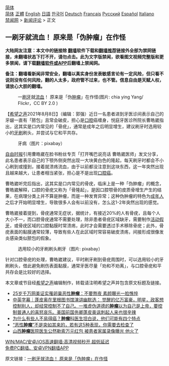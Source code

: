  <!-- 面包屑导航 --> <div class="breadcrumb"><!-- GTranslate: https://gtranslate.io/ -->  <div class="switcher notranslate">  <div class="selected">  <a href="#" onclick="return false;"> 简体</a>  </div>  <div class="option">  <a href="https://www.bannedbook.org" onclick="doGTranslate('zh-CN|zh-CN');jQuery('div.switcher div.selected a').html(jQuery(this).html());return false;" title="简体中文" class="nturl selected"> 简体</a>  <a href="https://www.bannedbook.org/zh-tw/" onclick="doGTranslate('zh-CN|zh-TW');jQuery('div.switcher div.selected a').html(jQuery(this).html());return false;" title="繁體中文" class="nturl"> 正體</a>  <a href="https://www.bannedbook.org/en/" onclick="doGTranslate('zh-CN|en');jQuery('div.switcher div.selected a').html(jQuery(this).html());return false;" title="English" class="nturl"> English</a>  <a href="https://www.bannedbook.org/ja/" onclick="doGTranslate('zh-CN|ja');jQuery('div.switcher div.selected a').html(jQuery(this).html());return false;" title="日本語" class="nturl"> 日語</a>  <a href="https://www.bannedbook.org/ko/" onclick="doGTranslate('zh-CN|ko');jQuery('div.switcher div.selected a').html(jQuery(this).html());return false;" title="한국어" class="nturl"> 한국어</a>  <a href="https://www.bannedbook.org/de/" onclick="doGTranslate('zh-CN|de');jQuery('div.switcher div.selected a').html(jQuery(this).html());return false;" title="Deutsch" class="nturl"> Deutsch</a>  <a href="https://www.bannedbook.org/fr/" onclick="doGTranslate('zh-CN|fr');jQuery('div.switcher div.selected a').html(jQuery(this).html());return false;" title="Français" class="nturl"> Français</a>  <a href="https://www.bannedbook.org/ru/" onclick="doGTranslate('zh-CN|ru');jQuery('div.switcher div.selected a').html(jQuery(this).html());return false;" title="Русский" class="nturl"> Русский</a>  <a href="https://www.bannedbook.org/es/" onclick="doGTranslate('zh-CN|es');jQuery('div.switcher div.selected a').html(jQuery(this).html());return false;" title="Español" class="nturl"> Español</a>  <a href="https://www.bannedbook.org/it/" onclick="doGTranslate('zh-CN|it');jQuery('div.switcher div.selected a').html(jQuery(this).html());return false;" title="Italiano" class="nturl"> Italiano</a>  </div>  </div>      <div class='breadcrumb-sub'><!-- Breadcrumb NavXT 6.3.0 --> <a href="https://www.bannedbook.org/" class="home">禁闻网</a> &gt; <a href="https://www.bannedbook.org/bnews/comments/" class="category">新闻评论</a> &gt; 正文</div></div><h2>一刷牙就流血！ 原来是「伪肿瘤」在作怪</h2> <p class="notice"><b>大陆网友注意：本文中的链接除 <a href="https://github.com/bannedbook/fanqiang" >翻墙</a>软件下载和<a href="https://github.com/killgcd/justmysocks/blob/master/README.md">翻墙推荐</a>链接外全部为禁网链接，未翻墙状态下打不开，请勿点击。此为文字版禁闻，欲看图文视频完整版和更多禁闻，请下载<a href="https://github.com/bannedbook/fanqiang">翻墙软件或APP</a>后翻墙上禁闻网。</p><p>备注：翻墙看新闻非常安全，翻墙以真实身份发表敏感言论有一定风险，但只看不说则没有任何风险，翻的人太多，政府管不过来，也不管。信息自由是天赋人权，请放心大胆的翻墙。</b></p>  <div class="entry"> <figure><figcaption>一<a href="https://www.bannedbook.org/bnews/tag/%E5%88%B7%E7%89%99/" class="st_tag internal_tag" rel="tag" title="标签 刷牙 下的日志">刷牙</a>就<a href="https://www.bannedbook.org/bnews/tag/%E6%B5%81%E8%A1%80/" class="st_tag internal_tag" rel="tag" title="标签 流血 下的日志">流血</a>！ 原来是「伪<a href="https://www.bannedbook.org/bnews/tag/%e8%82%bf%e7%98%a4/" class="st_tag internal_tag" rel="tag" title="标签 肿瘤 下的日志">肿瘤</a>」在作怪(图片: chia ying Yang/ Flickr，CC BY 2.0 )</figcaption></figure> <p>【<span class='wp_keywordlink_affiliate'><a href="https://www.soundofhope.org" title="希望之声" target="_blank">希望之声</a></span>2021年8月8日】（编辑：郭强）近日一名患者进到牙医诊间表示自己的牙龈一直有「脓包」且常会破皮，担心是<a href="https://www.bannedbook.org/bnews/tag/%E5%8F%A3%E8%85%94/" class="st_tag internal_tag" rel="tag" title="标签 口腔 下的日志">口腔</a>癌缠身，悦庭牙医诊所院长曹皓崴指出，这其实是口内常见的「骨疣」，通常是成年之后明显增生，建议刷牙时选用较小的<span class='wp_keywordlink'><a href="https://www.bannedbook.org/forum2/topic2874.html" title="杜斌《牙刷》" target="_blank">牙刷</a></span>刷头，并尝试与它和平共存。</p> <figure><figcaption>牙病（图片：pixabay）</figcaption></figure> <p><a href="https://www.bannedbook.org/bnews/tag/%e8%87%aa%e7%94%b1%e6%97%b6%e6%8a%a5/" class="st_tag internal_tag" rel="tag" title="标签 自由时报 下的日志">自由时报</a>引用曹皓崴在脸书粉丝专页「打开嘴巴说亮话 曹皓崴医师」发文分享，此名患者表示自己的下颚外侧突然出现一大块黄白色的隆起，每天刷牙时都会不小心刷到或撞到，接着就溃疡流血，由于以前都没注意到这块东西，这一年突然出现且越来越大，让患者相当紧张，担心是不是出现<a href="https://www.bannedbook.org/bnews/tag/%E5%8F%A3%E8%85%94%E7%99%8C/" class="st_tag internal_tag" rel="tag" title="标签 口腔癌 下的日志">口腔癌</a>。</p>  <p>曹皓崴听完后指出，这其实是口内常见的骨疣，临床上是一种「伪肿瘤」的概念，曹皓崴解释，口腔的骨疣又称为「骨隆起」，是因口腔颚骨的皮质骨增生产生的结果，在病理分类上并不算是肿瘤，而是一种发育异常；这种伪肿瘤的特色为<a href="https://www.bannedbook.org/bnews/tag/%E6%88%90%E5%B9%B4%E4%BA%BA/" class="st_tag internal_tag" rel="tag" title="标签 成年人 下的日志">成年人</a>之后才开始明显增生，导致很多人会有以前没有，怎么这1-2年突然出现的感觉。</p> <p>曹皓崴接着提到，骨疣通常无症状，据统计，有接近20%的人有骨疣，且每个人大小不一，而口腔骨疣通常不需要处理，除非患者骨疣区域缺牙，需要制作<a href="https://www.bannedbook.org/bnews/tag/%E6%B4%BB%E5%8A%A8%E5%81%87%E7%89%99/" class="st_tag internal_tag" rel="tag" title="标签 活动假牙 下的日志">活动假牙</a>，或骨疣区域的口腔黏膜时常溃疡，此时才会需要透过手术移除骨疣；此外，骨疣表面的黏膜通常较薄，导致有些人在此区域时常容易破皮溃疡，间接形成很像发炎感染类似脓包的假象。</p>  <figure><figcaption>选用较小的牙刷刷头刷牙（图片: pixabay）</figcaption></figure> <p>针对口腔骨疣的处理，曹皓崴建议，平时刷牙刷到骨疣周围时，可以选用较小的牙刷刷头，借此避免刷伤表面黏膜，通常牙医尽量「劝和不劝离」，与口腔骨疣和平共存会是比较好的选择。</p> <p>本文章或节目经<a href="https://www.bannedbook.org/bnews/tag/%e5%b8%8c%e6%9c%9b%e4%b9%8b%e5%a3%b0/" class="st_tag internal_tag" rel="tag" title="标签 希望之声 下的日志">希望之声</a>编辑制作，转载请注明希望之声并包含原文标题及链接。 </p>  <ul class='op-related-articles' title='相关阅读'> <li><a href='https://www.bannedbook.org/bnews/yule/20210808/1602254.html' target='_blank'>25岁千万网美证实罹卵巢恶性<b>肿瘤</b>：不要熬夜 素颜曝光一脸憔悴</a></li> <li><a href='https://www.bannedbook.org/bnews/bannedvideo/20210730/1596801.html' target='_blank'>中英字幕｜蓬皮奥在里根图书馆演讲幽默选： 觉醒的亿万富豪，明星，政客想控制别人，却经常控制不了自己。一堆虚伪道德的<b>肿瘤</b>以为自己是上帝，要控制普通人的喜怒哀乐。美国前国务卿蓬皮奥讽刺起人来也很辛辣</a></li> <li><a href='https://www.bannedbook.org/bnews/health/20210729/1596366.html' target='_blank'>为什么有些人不易得癌？<b>肿瘤</b>科医生坦白说，他们可能有四个特点</a></li> <li><a href='https://www.bannedbook.org/bnews/health/20210720/1590468.html' target='_blank'>“恶性<b>肿瘤</b>”不是突如其来的，若有这5种表现，你需要去检查了</a></li> <li><a href='https://www.bannedbook.org/bnews/cnnews/20210719/1589732.html' target='_blank'>山西<b>肿瘤</b>医院医生公然勒索万元红包 被患者家属录像曝光 他火了</a></li> </ul> <p class="texttj"> <a href="https://github.com/bannedbook/fanqiang/wiki/V2ray%E6%9C%BA%E5%9C%BA" target="_blank">WIN/MAC/安卓/iOS高速翻墙:高清视频秒开,超低延迟</a><br/> <a href="https://github.com/bannedbook/fanqiang/wiki/%E7%A6%81%E9%97%BB%E7%BD%91%E5%AE%89%E5%8D%93%E7%BF%BB%E5%A2%99%E6%96%B0%E9%97%BBAPP" target="_blank">免费PC翻墙、安卓VPN翻墙APP</a></p><p>原文链接：<a class="src_link"  href="https://www.soundofhope.org/post/531926" target="_blank">一刷牙就流血！ 原来是「伪肿瘤」在作怪</a></p> <a name='sharetosocial'></a>  <div style="margin-bottom:5px;padding-bottom:5px;clear:both"> <div id="archive-pix-1" class="banner-ads"> <!-- AuctionX Display platform tag START --> <div id="26318x728x90x621x_ADSLOT2" clicktrack="%%CLICK_URL_ESC%%"></div> <!-- AuctionX Display platform tag END --> </div> <div id="archive-pix-2" class="banner-ads"> <!-- AuctionX Display platform tag START --> <div id="26315x300x250x621x_ADSLOT2" clicktrack="%%CLICK_URL_ESC%%"></div> <!-- AuctionX Display platform tag END --> </div> </div>  <div id="archive-pix-1" class="banner-ads"> <!-- AuctionX Display platform tag START --> <div id="26318x728x90x621x_ADSLOT3" clicktrack="%%CLICK_URL_ESC%%"></div> <!-- AuctionX Display platform tag END --> </div> </div><!--END ENTRY--> 